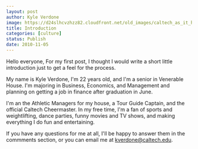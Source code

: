 ```yaml
---
layout: post
author: Kyle Verdone
image: https://d24slhcvzhzz82.cloudfront.net/old_images/caltech_as_it_happens/6a0105349b8251970b013488b7ee79970c.jpg
title: Introduction
categories: [culture]
status: Publish
date: 2010-11-05
---
```


Hello everyone,
For my first post, I thought I would write a short little introduction just to get a feel for the process.

My name is Kyle Verdone, I'm 22 years old, and I'm a senior in Venerable House. I'm majoring in Business, Economics, and Management and planning on getting a job in finance after graduation in June.

I'm an the Athletic Managers for my house, a Tour Guide Captain, and the official Caltech Cheermaster. In my free time, I'm a fan of sports and weightlifting, dance parties, funny movies and TV shows, and making everything I do fun and entertaining.

If you have any questions for me at all, I'll be happy to answer them in the commments section, or you can email me at kverdone@caltech.edu.


